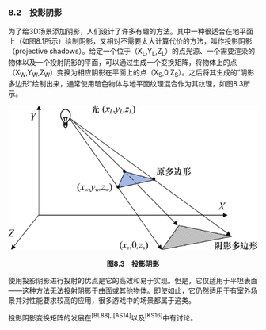 ### 8.2　投影阴影

为了给3D场景添加阴影，人们设计了许多有趣的方法。其中一种很适合在地平面上（如图8.1所示）绘制阴影，又相对不需要太大计算代价的方法，叫作投影阴影（projective shadows）。给定一个位于（X<sub class="my_markdown">L</sub>,Y<sub class="my_markdown">L</sub>,Z<sub class="my_markdown">L</sub>）的点光源、一个需要渲染的物体以及一个投射阴影的平面，可以通过生成一个变换矩阵，将物体上的点（X<sub class="my_markdown">W</sub>,Y<sub class="my_markdown">W</sub>,Z<sub class="my_markdown">W</sub>）变换为相应阴影在平面上的点（X<sub class="my_markdown">S</sub>,0,Z<sub class="my_markdown">S</sub>）。之后将其生成的“阴影多边形”绘制出来，通常使用暗色物体与地平面纹理混合作为其纹理，如图8.3所示。

![188.png](../images/188.png)
<center class="my_markdown"><b class="my_markdown">图8.3　投影阴影</b></center>

使用投影阴影进行投射的优点是它的高效和易于实现。但是，它仅适用于平坦表面——这种方法无法投射阴影于曲面或其他物体。即使如此，它仍然适用于有室外场景并对性能要求较高的应用，很多游戏中的场景都属于这类。

投影阴影变换矩阵的发展在<sup class="my_markdown">[BL88], [AS14]</sup>以及<sup>[KS16]</sup>中有讨论。

